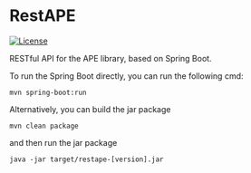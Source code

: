 # RestAPE

[![License](https://img.shields.io/badge/License-Apache_2.0-blue.svg)](https://opensource.org/licenses/Apache-2.0)

RESTful API for the APE library, based on Spring Boot.



To run the Spring Boot directly, you can run the following cmd:

`mvn spring-boot:run`

Alternatively, you can build the jar package

`mvn clean package`

and then run the jar package

`java -jar target/restape-[version].jar`
